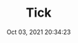 ---
id: 109
title: Tick 
file-slug: tick
date: Oct 03, 2021 20:34:23
feature: false
category: icons
angle: dynamic
clay: https://3dicons.sgp1.cdn.digitaloceanspaces.com/v1/dynamic/clay/tick-dynamic-clay.png
gradient: https://3dicons.sgp1.cdn.digitaloceanspaces.com/v1/dynamic/gradient/tick-dynamic-gradient.png
color: https://3dicons.sgp1.cdn.digitaloceanspaces.com/v1/dynamic/color/tick-dynamic-color.png
premium: https://3dicons.sgp1.cdn.digitaloceanspaces.com/v1/dynamic/premium/tick-dynamic-premium.png
---